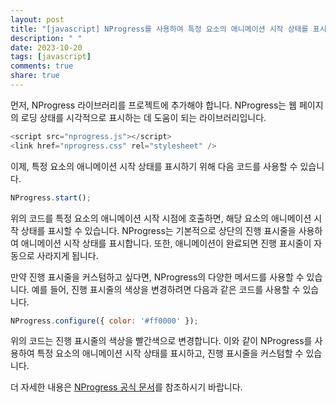 ```yaml
---
layout: post
title: "[javascript] NProgress를 사용하여 특정 요소의 애니메이션 시작 상태를 표시하는 방법은?"
description: " "
date: 2023-10-20
tags: [javascript]
comments: true
share: true
---
```


먼저, NProgress 라이브러리를 프로젝트에 추가해야 합니다. NProgress는 웹 페이지의 로딩 상태를 시각적으로 표시하는 데 도움이 되는 라이브러리입니다. 

```javascript
<script src="nprogress.js"></script>
<link href="nprogress.css" rel="stylesheet" />
```

이제, 특정 요소의 애니메이션 시작 상태를 표시하기 위해 다음 코드를 사용할 수 있습니다.

```javascript
NProgress.start();
```

위의 코드를 특정 요소의 애니메이션 시작 시점에 호출하면, 해당 요소의 애니메이션 시작 상태를 표시할 수 있습니다. NProgress는 기본적으로 상단의 진행 표시줄을 사용하여 애니메이션 시작 상태를 표시합니다. 또한, 애니메이션이 완료되면 진행 표시줄이 자동으로 사라지게 됩니다.

만약 진행 표시줄을 커스텀하고 싶다면, NProgress의 다양한 메서드를 사용할 수 있습니다. 예를 들어, 진행 표시줄의 색상을 변경하려면 다음과 같은 코드를 사용할 수 있습니다.

```javascript
NProgress.configure({ color: '#ff0000' });
```

위의 코드는 진행 표시줄의 색상을 빨간색으로 변경합니다. 이와 같이 NProgress를 사용하여 특정 요소의 애니메이션 시작 상태를 표시하고, 진행 표시줄을 커스텀할 수 있습니다.

더 자세한 내용은 [NProgress 공식 문서](https://ricostacruz.com/nprogress/)를 참조하시기 바랍니다.